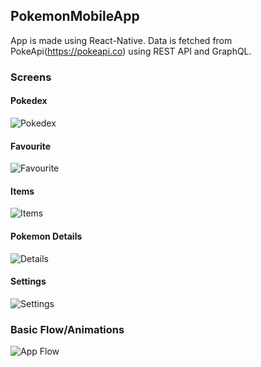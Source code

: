PokemonMobileApp
---

App is made using React-Native. Data is fetched from PokeApi(https://pokeapi.co) using REST API and GraphQL. 

### Screens

#### Pokedex

![Pokedex](assets/pokedex-screen.png)

#### Favourite

![Favourite](assets/favourite-screen.png)

#### Items

![Items](assets/items-screen.png)

#### Pokemon Details

![Details](assets/details-screen.png)

#### Settings

![Settings](assets/settings-screen.png)

### Basic Flow/Animations

![App Flow](assets/app-flow.gif)
